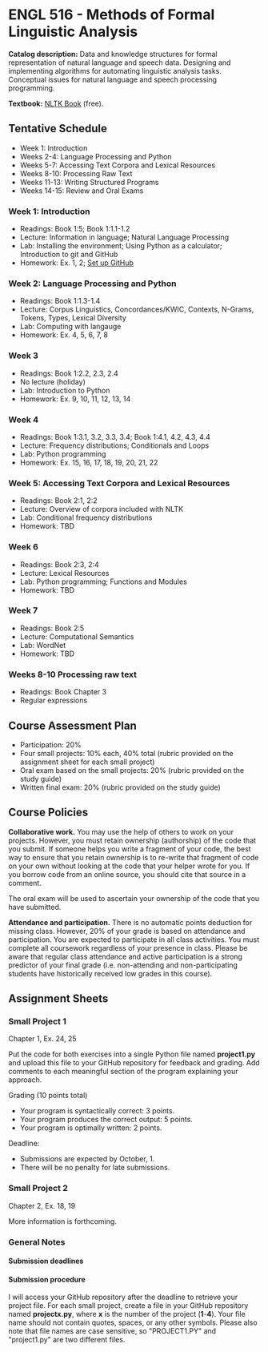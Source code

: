 # ENGL 516 - Methods of Formal Linguistic Analysis

**Catalog description:** Data and knowledge structures for formal representation of natural language and speech data. Designing and implementing algorithms for automating linguistic analysis tasks. Conceptual issues for natural language and speech processing programming.

**Textbook:** [NLTK Book](https://www.nltk.org/book/) (free).

## Tentative Schedule

- Week 1: Introduction
- Weeks 2-4: Language Processing and Python
- Weeks 5-7: Accessing Text Corpora and Lexical Resources
- Weeks 8-10: Processing Raw Text
- Weeks 11-13: Writing Structured Programs
- Weeks 14-15: Review and Oral Exams

### Week 1: Introduction

- Readings: Book 1:5; Book 1:1.1-1.2
- Lecture: Information in language; Natural Language Processing
- Lab: Installing the environment; Using Python as a calculator; Introduction to git and GitHub
- Homework: Ex. 1, 2; [Set up GitHub](setup_github.md)

### Week 2: Language Processing and Python

- Readings: Book 1:1.3-1.4
- Lecture: Corpus Linguistics, Concordances/KWIC, Contexts, N-Grams, Tokens, Types, Lexical Diversity
- Lab: Computing with langauge
- Homework: Ex. 4, 5, 6, 7, 8

### Week 3

- Readings: Book 1:2.2, 2.3, 2.4
- No lecture (holiday)
- Lab: Introduction to Python
- Homework: Ex. 9, 10, 11, 12, 13, 14

### Week 4

- Readings: Book 1:3.1, 3.2, 3.3, 3.4; Book 1:4.1, 4.2, 4.3, 4.4
- Lecture: Frequency distributions; Conditionals and Loops
- Lab: Python programming
- Homework: Ex. 15, 16, 17, 18, 19, 20, 21, 22

### Week 5: Accessing Text Corpora and Lexical Resources

- Readings: Book 2:1, 2:2
- Lecture: Overview of corpora included with NLTK
- Lab: Conditional frequency distributions
- Homework: TBD

### Week 6

- Readings: Book 2:3, 2:4
- Lecture: Lexical Resources
- Lab: Python programming; Functions and Modules
- Homework: TBD

### Week 7

- Readings: Book 2:5
- Lecture: Computational Semantics
- Lab: WordNet
- Homework: TBD

### Weeks 8-10 Processing raw text

- Readings: Book Chapter 3
- Regular expressions

## Course Assessment Plan

- Participation: 20%
- Four small projects: 10% each, 40% total (rubric provided on the assignment sheet for each small project)
- Oral exam based on the small projects: 20% (rubric provided on the study guide)
- Written final exam: 20% (rubric provided on the study guide)

## Course Policies

**Collaborative work.** You may use the help of others to work on your projects. However, you must retain
ownership (authorship) of the code that you submit. If someone helps you write a fragment of your code,
the best way to ensure that you retain ownership is to re-write that fragment of code on your own without
looking at the code that your helper wrote for you. If you borrow code from an online source, you should
cite that source in a comment.

The oral exam will be used to ascertain your ownership of the code that you have submitted.

**Attendance and participation.** There is no automatic points deduction for missing class. However, 20% of your grade is based on attendance and participation.
You are expected to participate in all class activities.
You must complete all coursework regardless of your presence in class.
Please be aware that regular class attendance and active participation is a strong predictor of your final grade
(i.e. non-attending and non-participating students have historically received low grades in this course).

## Assignment Sheets

### Small Project 1

Chapter 1, Ex. 24, 25

Put the code for both exercises into a single Python file named **project1.py** and upload this file to your GitHub repository for feedback and grading. Add comments to each meaningful section of the program explaining your approach.

Grading (10 points total)
- Your program is syntactically correct: 3 points.
- Your program produces the correct output: 5 points.
- Your program is optimally written: 2 points.

Deadline:
- Submissions are expected by October, 1.
- There will be no penalty for late submissions.

### Small Project 2

Chapter 2, Ex. 18, 19

More information is forthcoming.

### General Notes

#### Submission deadlines

#### Submission procedure

I will access your GitHub
repository after the deadline to retrieve your project file. For each small project, create a file
in your GitHub repository named **projectx.py**, where **x** is the number of the project (**1**-**4**).
Your file name should not contain quotes, spaces,
or any other symbols. Please also note that file names are case sensitive,
so "PROJECT1.PY" and "project1.py" are two different files.

